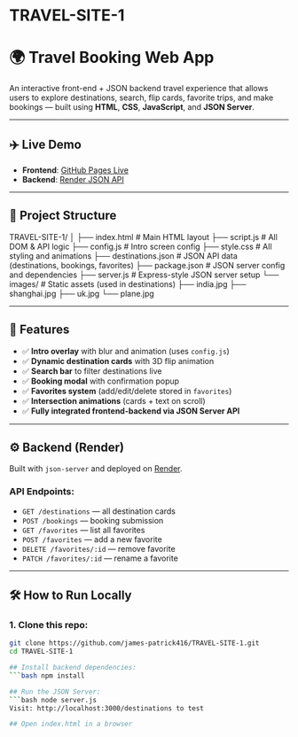 #   TRAVEL-SITE-1

# 🌍 Travel Booking Web App

An interactive front-end + JSON backend travel experience that allows users to explore destinations, search, flip cards, favorite trips, and make bookings — built using **HTML**, **CSS**, **JavaScript**, and **JSON Server**.

---

## ✈️ Live Demo

- **Frontend**: [GitHub Pages Live](https://james-patrick416.github.io/TRAVEL-SITE-1/)
- **Backend**: [Render JSON API](https://travel-site-1-ep8o.onrender.com)

---

## 📁 Project Structure

TRAVEL-SITE-1/
│
├── index.html # Main HTML layout
├── script.js # All DOM & API logic
├── config.js # Intro screen config
├── style.css # All styling and animations
├── destinations.json # JSON API data (destinations, bookings, favorites)
├── package.json # JSON server config and dependencies
├── server.js # Express-style JSON server setup
└── images/ # Static assets (used in destinations)
├── india.jpg
├── shanghai.jpg
├── uk.jpg
└── plane.jpg


---

## 🚀 Features

- ✅ **Intro overlay** with blur and animation (uses `config.js`)
- ✅ **Dynamic destination cards** with 3D flip animation
- ✅ **Search bar** to filter destinations live
- ✅ **Booking modal** with confirmation popup
- ✅ **Favorites system** (add/edit/delete stored in `favorites`)
- ✅ **Intersection animations** (cards + text on scroll)
- ✅ **Fully integrated frontend-backend via JSON Server API**

---

## ⚙️ Backend (Render)

Built with `json-server` and deployed on [Render](https://render.com/).

### API Endpoints:

- `GET /destinations` — all destination cards
- `POST /bookings` — booking submission
- `GET /favorites` — list all favorites
- `POST /favorites` — add a new favorite
- `DELETE /favorites/:id` — remove favorite
- `PATCH /favorites/:id` — rename a favorite

---

## 🛠️ How to Run Locally

### 1. Clone this repo:
```bash
git clone https://github.com/james-patrick416/TRAVEL-SITE-1.git
cd TRAVEL-SITE-1

## Install backend dependencies:
```bash npm install

## Run the JSON Server:
```bash node server.js
Visit: http://localhost:3000/destinations to test

## Open index.html in a browser
